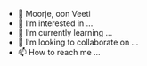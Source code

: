 - 👋 Moorje, oon Veeti
- 👀 I’m interested in ...
- 🌱 I’m currently learning ...
- 💞️ I’m looking to collaborate on ...
- 📫 How to reach me ...

<!---
VeetiRatto/VeetiRatto is a ✨ special ✨ repository because its `README.md` (this file) appears on your GitHub profile.
You can click the Preview link to take a look at your changes.
--->
